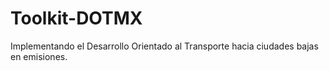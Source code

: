 # Toolkit-DOTMX
Implementando el Desarrollo Orientado al Transporte hacia ciudades bajas en emisiones.
